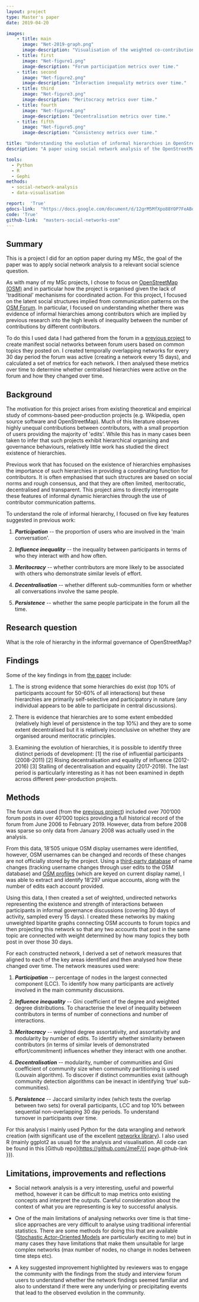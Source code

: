 ```yaml
---
layout: project
type: Master's paper
date: 2019-04-20

images:
    - title: main
      image: "Net-2019-graph.png"
      image-description: "Visualisation of the weighted co-contribution network within the OSM Forum social network for March 2019. Edges connect authors (nodes) if they comment on the same topic, width of the edge represents number of interactions and the colour indicates number of lifetime map edits by the authors connected."
    - title: first
      image: "Net-figure1.png"
      image-description: "Forum participation metrics over time."
    - title: second
      image: "Net-figure2.png"
      image-description: "Interaction inequality metrics over time."
    - title: third
      image: "Net-figure3.png"
      image-description: "Meritocracy metrics over time."
    - title: fourth
      image: "Net-figure4.png"
      image-description: "Decentralisation metrics over time."
    - title: fifth
      image: "Net-figure5.png"
      image-description: "Consistency metrics over time."

title: "Understanding the evolution of informal hierarchies in OpenStreetMap"
description: "A paper using social network analysis of the OpenStreetMap Forum to explore the role of informal hierarchies within the OpenStreetMap community and understand how they change over time."

tools:
  - Python
  - R
  - Gephi
methods:
  - social-network-analysis
  - data-visualisation

report:  'True'
gdocs-link:  "https://docs.google.com/document/d/12grM5MfXpo88YOP7FeABqvumwlrL_wyY9rUpt5oZLD8/"
code: 'True'
github-link:  "masters-social-networks-osm"
---
```


## Summary
This is a project I did for an option paper during my MSc, the goal of the paper was to apply social network analysis to a relevant social science question.

As with many of my MSc projects, I chose to focus on [OpenStreetMap (OSM)](https://openstreetmap.org/) and in particular how the project is organised given the lack of 'traditional' mechanisms for coordinated action. For this project, I focused on the latent social structures implied from communication patterns on the [OSM Forum](https://forum.openstreetmap.org/). In particular, I focused on understanding whether there was evidence of informal hierarchies among contributors which are implied by previous research into the high levels of inequality between the number of contributions by different contributors.

To do this I used data I had gathered from the forum in a [previous project]({{site.url}}/project/masters-accessing-data) to create manifest social networks between forum users based on common topics they posted on. I created temporally overlapping networks for every 30 day period the forum was active (creating a network every 15 days), and calculated a set of metrics for each network. I then analysed these metrics over time to determine whether centralised hierarchies were active on the forum and how they changed over time.

## Background
The motivation for this project arises from existing theoretical and empirical study of commons-based peer-production projects (e.g. Wikipedia, open source software and OpenStreetMap). Much of this literature observes highly unequal contributions between contributors, with a small proportion of users providing the majority of 'edits'. While this has in many cases been taken to infer that such projects exhibit hierarchical organising and governance behaviours, relatively little work has studied the direct existence of hierarchies.

Previous work that has focused on the existence of hierarchies emphasises the importance of such hierarchies in providing a coordinating function for contributors. It is often emphasised that such structures are based on social norms and rough consensus, and that they are often limited, meritocratic, decentralised and transparent. This project aims to directly interrogate these features of informal dynamic hierarchies through the use of contributor communication patterns.

To understand the role of informal hierarchy, I focused on five key features suggested in previous work:

1) _**Participation**_ -- the proportion of users who are involved in the 'main conversation'.

2) _**Influence inequality**_ -- the inequality between participants in terms of who they interact with and how often.

3) _**Meritocracy**_ -- whether contributors are more likely to be associated with others who demonstrate similar levels of effort.

4) _**Decentralisation**_ -- whether different sub-communities form or whether all conversations involve the same people.

5) _**Persistence**_ -- whether the same people participate in the forum all the time.

## Research question
What is the role of hierarchy in the informal governance of OpenStreetMap?

## Findings
Some of the key findings in from [the paper]({{page.gdocs-link}}edit?usp=sharing) include:

1) The is strong evidence that some hierarchies do exist (top 10% of participants account for 50-60% of all interactions) but these hierarchies are primarily self-selective and participatory in nature (any individual appears to be able to participate in central discussions).

2) There is evidence that hierarchies are to some extent embedded (relatively high level of persistence in the top 10%) and they are to some extent decentralised but it is relatively inconclusive on whether they are organised around meritocratic principles.

3) Examining the evolution of hierarchies, it is possible to identify three distinct periods of development: [1] the rise of influential participants (2008-2011) [2] Rising decentralisation and equality of influence (2012-2016) [3] Stalling of decentralisation and equality (2017-2019). The last period is particularly interesting as it has not been examined in depth across different peer-production projects.

## Methods
The forum data used (from the [previous project]({{site.url}}/project/masters-accessing-data)) included over 700’000 forum posts in over 40’000 topics providing a full historical record of the forum from June 2006 to February 2019. However, data from before 2008 was sparse so only data from January 2008 was actually used in the analysis.

From this data, 18’505 unique OSM display usernames were identified, however, OSM usernames can be changed and records of these changes are not officially stored by the project. Using a [third-party database](https://github.com/Zverik/whosthat) of name changes (tracking username changes through user edits to the OSM database) and [OSM profiles](https://www.openstreetmap.org/user/JamieF1) (which are keyed on current display name), I was able to extract and identify 18’297 unique accounts, along with the number of edits each account provided.

Using this data, I then created a set of weighted, undirected networks representing the existence and strength of interactions between participants in informal governance discussions (covering 30 days of activity, sampled every 15 days). I created these networks by making unweighted bipartite graphs connecting OSM accounts to forum topics and then projecting this network so that any two accounts that post in the same topic are connected with weight determined by how many topics they both post in over those 30 days.

For each constructed network, I derived a set of network measures that aligned to each of the key areas identified and then analysed how these changed over time. The network measures used were:  

1) _**Participation**_ -- percentage of nodes in the largest connected component (LCC). To identify how many participants are actively involved in the main community discussions.

2) _**Influence inequality**_ -- Gini coefficient of the degree and weighted degree distributions. To characterise the level of inequality between contributors in terms of number of connections and number of interactions.

3) _**Meritocracy**_ -- weighted degree assortativity, and assortativity and modularity by number of edits. To identify whether similarity between contributors (in terms of similar levels of demonstrated effort/commitment) influences whether they interact with one another.

4) _**Decentralisation**_ -- modularity, number of communities and Gini coefficient of community size when community partitioning is used (Louvain algorithm). To discover if distinct communities exist (although community detection algorithms can be inexact in identifying ‘true’ sub-communities).

5) _**Persistence**_ -- Jaccard similarity index (which tests the overlap between two sets) for overall participants, LCC and top 10% between sequential non-overlapping 30 day periods. To understand    
turnover in participants over time.

For this analysis I mainly used Python for the data wrangling and network creation (with significant use of the excellent [networkx library](https://networkx.github.io/)). I also used R (mainly ggplot2 as usual) for the analysis and visualisation. All code can be found in this [Github repo](https://github.com/JmeF/{{ page.github-link }}).

## Limitations, improvements and reflections
- Social network analysis is a very interesting, useful and powerful method, however it can be difficult to map metrics onto existing concepts and interpret the outputs. Careful consideration about the context of what you are representing is key to successful analysis.

- One of the main limitations of analysing networks over time is that time-slice approaches are very difficult to analyse using traditional inferential statistics. There are some methods for doing this that are available ([Stochastic Actor-Oriented Models](https://www.stats.ox.ac.uk/~snijders/siena/SAOM_ARStat1.pdf) are particularly exciting to me) but in many cases they have limitations that make them unsuitable for large complex networks (max number of nodes, no change in nodes between time steps etc).

- A key suggested improvement highlighted by reviewers was to engage the community with the findings from the study and interview forum users to understand whether the network findings seemed familiar and also to understand if there were any underlying or precipitating events that lead to the observed evolution in the community. 
